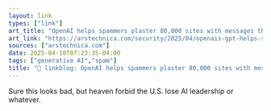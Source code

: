 ```yaml
---
layout: link
types: ["link"]
art_title: "OpenAI helps spammers plaster 80,000 sites with messages that bypassed filters"
art_link: "https://arstechnica.com/security/2025/04/openais-gpt-helps-spammers-send-blast-of-80000-messages-that-bypassed-filters/"
sources: ["arstechnica.com"]
date: 2025-04-10T07:23:35-04:00
tags: ["generative AI","spam"]
title: "🔗 linkblog: OpenAI helps spammers plaster 80,000 sites with messages that bypassed filters"
---
```

Sure this looks bad, but heaven forbid the U.S. lose AI leadership or whatever.